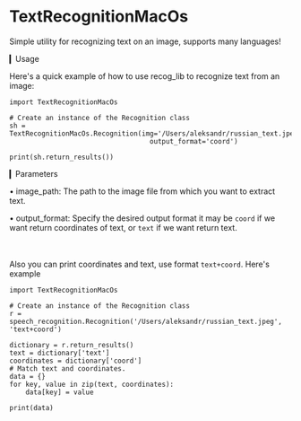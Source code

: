 # TextRecognitionMacOs
Simple utility for recognizing text on an image, supports many languages!

▎Usage

Here's a quick example of how to use recog_lib to recognize text from an image:

```
import TextRecognitionMacOs

# Create an instance of the Recognition class
sh = TextRecognitionMacOs.Recognition(img='/Users/aleksandr/russian_text.jpeg',
                                   output_format='coord')

print(sh.return_results())

```

▎Parameters

• image_path: The path to the image file from which you want to extract text.

• output_format: Specify the desired output format it may be ``coord`` if we want return coordinates of text, or ``text`` if we want return text.







<br><br>Also you can print coordinates and text, use format ``text+coord``. Here's example

```
import TextRecognitionMacOs

# Create an instance of the Recognition class
r = speech_recognition.Recognition('/Users/aleksandr/russian_text.jpeg', 'text+coord')

dictionary = r.return_results()
text = dictionary['text']
coordinates = dictionary['coord']
# Match text and coordinates.
data = {}
for key, value in zip(text, coordinates):
    data[key] = value

print(data)
```
